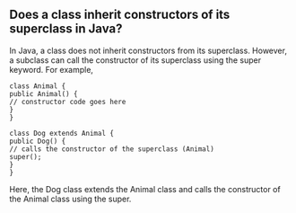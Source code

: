 ## Does a class inherit constructors of its superclass in Java?
In Java, a class does not inherit constructors from its superclass. However, a subclass can call the constructor of its superclass using the super keyword. For example,

    class Animal {
    public Animal() {
    // constructor code goes here
    }
    }
    
    class Dog extends Animal {
    public Dog() {
    // calls the constructor of the superclass (Animal)
    super();
    }
    }
Here, the Dog class extends the Animal class and calls the constructor of the Animal class using the super.